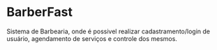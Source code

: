 # BarberFast

Sistema de Barbearia, onde é possivel realizar cadastramento/login de usuário, agendamento de serviços e controle dos mesmos.
